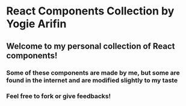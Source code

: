 # React Components Collection by Yogie Arifin

## Welcome to my personal collection of React components!

### Some of these components are made by me, but some are found in the internet and are modified slightly to my taste

### Feel free to fork or give feedbacks!